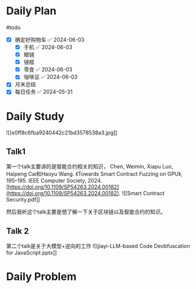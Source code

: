 # Daily Plan
#todo
- [x] 确定好购物车 ✅ 2024-06-03
	- [x] 手机 ✅ 2024-06-03
	- [x] 眼镜
	- [x] 镜框
	- [x] 零食 ✅ 2024-06-03
	- [x] 咖啡豆 ✅ 2024-06-03
- [x] 月末总结
- [x] 每日任务 ✅ 2024-05-31
# Daily Study
![[e0ff8c6fba9240442c21bd3578538a3.jpg]]
## Talk1
第一个talk主要讲的是智能合约相关的知识，
Chen, Weimin, Xiapu Luo, Haipeng Cai和Haoyu Wang. 《Towards Smart Contract Fuzzing on GPU》, 195–195. IEEE Computer Society, 2024. [https://doi.org/10.1109/SP54263.2024.00182](https://doi.org/10.1109/SP54263.2024.00182).
![[Smart Contract Security.pdf]]

然后我听这个talk主要是想了解一下关于区块链以及智能合约的知识。
## Talk 2
第二个talk是关于大模型+逆向的工作
![[jiayi-LLM-based Code Deobfuscation for JavaScript.pptx]]

# Daily Problem